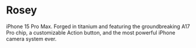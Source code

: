 # Rosey
iPhone 15 Pro Max. Forged in titanium and featuring the groundbreaking A17 Pro chip, a customizable Action button, and the most powerful iPhone camera system ever.
